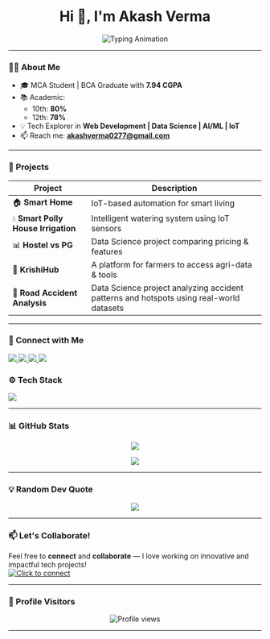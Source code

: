 <h1 align="center">Hi 👋, I'm Akash Verma</h1>

<p align="center">
  <img src="https://readme-typing-svg.herokuapp.com?font=Fira+Code&weight=500&size=22&duration=1500&pause=500&color=00FFFF&center=true&vCenter=true&width=1000&lines=Web+Developer...;Data+Science+Enthusiast...;AI%2FML+Explorer...;IoT+Innovator..." alt="Typing Animation" />
</p>

---

### 🧑‍💻 About Me

- 🎓 MCA Student | BCA Graduate with **7.94 CGPA**
- 📚 Academic:
  - 10th: **80%**
  - 12th: **78%**
- 💡 Tech Explorer in **Web Development | Data Science | AI/ML | IoT**
- 📫 Reach me: **akashverma0277@gmail.com**

---

### 🚀 Projects

| Project                             | Description                                          |
|-------------------------------------|------------------------------------------------------|
| 🏠 **Smart Home**                   | IoT-based automation for smart living               |
| 💧 **Smart Polly House Irrigation** | Intelligent watering system using IoT sensors       |
| 📊 **Hostel vs PG**                 | Data Science project comparing pricing & features   |
| 🌾 **KrishiHub**                    | A platform for farmers to access agri-data & tools  |
| 🚗 **Road Accident Analysis**       | Data Science project analyzing accident patterns and hotspots using real-world datasets |

---

### 🔗 Connect with Me

<p align="left">
  <a href="https://wa.me/YOURNUMBER" target="_blank">
    <img src="https://img.shields.io/badge/WhatsApp-25D366?style=for-the-badge&logo=whatsapp&logoColor=white" />
  </a>
  <a href="https://t.me/YOURUSERNAME" target="_blank">
    <img src="https://img.shields.io/badge/Telegram-2CA5E0?style=for-the-badge&logo=telegram&logoColor=white" />
  </a>
  <a href="https://linkedin.com/in/YOUR-LINKEDIN" target="_blank">
    <img src="https://img.shields.io/badge/LinkedIn-0077B5?style=for-the-badge&logo=linkedin&logoColor=white" />
  </a>
  <a href="https://instagram.com/YOUR-INSTAGRAM" target="_blank">
    <img src="https://img.shields.io/badge/Instagram-E4405F?style=for-the-badge&logo=instagram&logoColor=white" />
  </a>
</p>


### ⚙️ Tech Stack

<p align="left">
  <img src="https://skillicons.dev/icons?i=html,css,js,python,nodejs,express,mongodb,mysql,git,raspberrypi" />
</p>

---

### 📊 GitHub Stats

<p align="center">
  <img src="https://github-readme-stats.vercel.app/api?username=iakashverma&show_icons=true&theme=tokyonight" />
<!--   <img src="https://github-readme-stats.vercel.app/api/top-langs/?username=iakashverma&layout=compact&theme=tokyonight" /> -->
</p>


<p align="center">
  <img src="https://github-profile-summary-cards.vercel.app/api/cards/profile-details?username=iakashverma&theme=tokyonight" />
</p>

---

### 💡 Random Dev Quote

<p align="center">
  <img src="https://quotes-github-readme.vercel.app/api?type=horizontal&theme=dark" />
</p>

---

### 📫 Let's Collaborate!

Feel free to **connect** and **collaborate** — I love working on innovative and impactful tech projects!  
<a href="mailto:akashverma0277@gmail.com">
  <img src="https://img.shields.io/badge/Click%20to%20Connect-D14836?style=for-the-badge&logo=gmail&logoColor=white" alt="Click to connect"/>
</a>

---

### 🎯 Profile Visitors

<p align="center">
  <img src="https://komarev.com/ghpvc/?username=iakashverma&style=flat-square&color=blue" alt="Profile views" />
</p>

---

